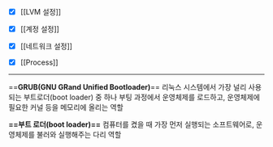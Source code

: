
- [x] [[LVM 설정]]

- [x] [[계정 설정]]

- [x] [[네트워크 설정]]

- [x] [[Process]]

---
==**GRUB(GNU GRand Unified Bootloader)**==
리눅스 시스템에서 가장 널리 사용되는 부트로더(boot loader) 중 하나
부팅 과정에서 운영체제를 로드하고, 운영체제에 필요한 커널 등을 메모리에 올리는 역할

**==부트 로더(boot loader)==**
컴퓨터를 켰을 때 가장 먼저 실행되는 소프트웨어로, 운영체제를 불러와 실행해주는 다리 역할